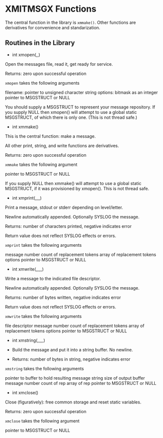 # XMITMSGX Functions

The central function in the library is `xmmake()`. 
Other functions are derivatives for convenience and standarization. 

## Routines in the Library

* int xmopen(,,)

Open the messages file, read it, get ready for service.

Returns: zero upon successful operation

`xmopen` takes the following arguments

filename: pointer to unsigned character string
options: bitmask as an integer
pointer to MSGSTRUCT or NULL

You should supply a MSGSTRUCT to represent your message repository.
If you supply NULL then xmopen() will attempt to use a global static
MSGSTRUCT, of which there is only one. (This is not thread safe.)

* int xmmake()

This is the central function: make a message.

All other print, string, and write functions are derivatives.

Returns: zero upon successful operation

`xmmake` takes the following argument

pointer to MSGSTRUCT or NULL

If you supply NULL then xmmake() will attempt to use a global static
MSGSTRUCT, if it was provisioned by xmopen(). This is not thread safe.

* int xmprint(,,,,)

Print a message, stdout or stderr depending on level/letter.

Newline automatically appended. Optionally SYSLOG the message.

Returns: number of characters printed, negative indicates error

Return value does not reflect SYSLOG effects or errors.

`xmprint` takes the following arguments

message number
count of replacement tokens
array of replacement tokens
options
pointer to MSGSTRUCT or NULL

* int xmwrite(,,,,,)

Write a message to the indicated file descriptor.

Newline automatically appended. Optionally SYSLOG the message.

Returns: number of bytes written, negative indicates error

Return value does not reflect SYSLOG effects or errors.

`xmwrite` takes the following arguments

file descriptor
message number
count of replacement tokens
array of replacement tokens
options
pointer to MSGSTRUCT or NULL

* int xmstring(,,,,,)

 * Build the message and put it into a string buffer. No newline.
 * Returns: number of bytes in string, negative indicates error

`xmstring` takes the following arguments

pointer to buffer to hold resulting message string
size of output buffer
message number
count of rep
array of rep
pointer to MSGSTRUCT or NULL

* int xmclose()

Close (figuratively): free common storage and reset static variables.

Returns: zero upon successful operation

`xmclose` takes the following argument

pointer to MSGSTRUCT or NULL


